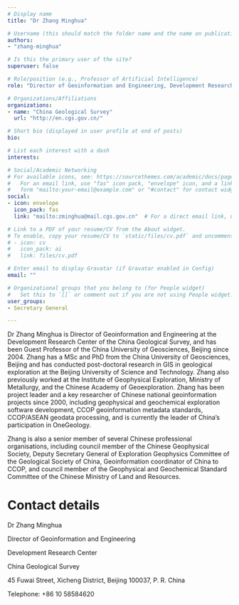 ```yaml
---
# Display name
title: "Dr Zhang Minghua"

# Username (this should match the folder name and the name on publications)
authors:
- "zhang-minghua"

# Is this the primary user of the site?
superuser: false

# Role/position (e.g., Professor of Artificial Intelligence)
role: "Director of Geoinformation and Engineering, Development Research Center, China Geological Survey"

# Organizations/Affiliations
organizations:
- name: "China Geological Survey"
  url: "http://en.cgs.gov.cn/"

# Short bio (displayed in user profile at end of posts)
bio: 

# List each interest with a dash
interests:

# Social/Academic Networking
# For available icons, see: https://sourcethemes.com/academic/docs/page-builder/#icons
#   For an email link, use "fas" icon pack, "envelope" icon, and a link in the
#   form "mailto:your-email@example.com" or "#contact" for contact widget.
social:
- icon: envelope
  icon_pack: fas
  link: "mailto:zminghua@mail.cgs.gov.cn"  # For a direct email link, use "mailto:test@example.org".

# Link to a PDF of your resume/CV from the About widget.
# To enable, copy your resume/CV to `static/files/cv.pdf` and uncomment the lines below.
# - icon: cv
#   icon_pack: ai
#   link: files/cv.pdf

# Enter email to display Gravatar (if Gravatar enabled in Config)
email: ""

# Organizational groups that you belong to (for People widget)
#   Set this to `[]` or comment out if you are not using People widget.
user_groups:
- Secretary General

---
```

Dr Zhang Minghua is Director of Geoinformation and Engineering at the Development Research Center of the China Geological Survey, and has been Guest Professor of the China University of Geosciences, Beijing since 2004. Zhang has a MSc and PhD from the China University of Geosciences, Beijing and has conducted post-doctoral research in GIS in geological exploration at the Beijing University of Science and Technology. Zhang also previously worked at the Institute of Geophysical Exploration, Ministry of Metallurgy, and the Chinese Academy of Geoexploration. Zhang has been project leader and a key researcher of Chinese national geoinformation projects since 2000, including geophysical and geochemical exploration software development, CCOP geoinformation metadata standards, CCOP/ASEAN geodata processing, and is currently the leader of China’s participation in OneGeology.

Zhang is also a senior member of several Chinese professional organisations, including council member of the Chinese Geophysical Society, Deputy Secretary General of Exploration Geophysics Committee of the Geological Society of China, Geoinformation coordinator of China to CCOP, and council member of the Geophysical and Geochemical Standard Committee of the Chinese Ministry of Land and Resources.

Contact details
================

Dr Zhang Minghua

Director of Geoinformation and Engineering

Development Research Center

China Geological Survey

45 Fuwai Street, Xicheng District, Beijing 100037, P. R. China

Telephone: +86 10 58584620
